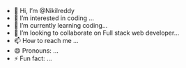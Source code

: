 - 👋 Hi, I’m @Nikilreddy
- 👀 I’m interested in coding ...
- 🌱 I’m currently learning coding...
- 💞️ I’m looking to collaborate on Full stack web developer...
- 📫 How to reach me ...
- 😄 Pronouns: ...
- ⚡ Fun fact: ...

<!---
Nikilreddy726/Nikilreddy726 is a ✨ special ✨ repository because its `README.md` (this file) appears on your GitHub profile.
You can click the Preview link to take a look at your changes.
--->
